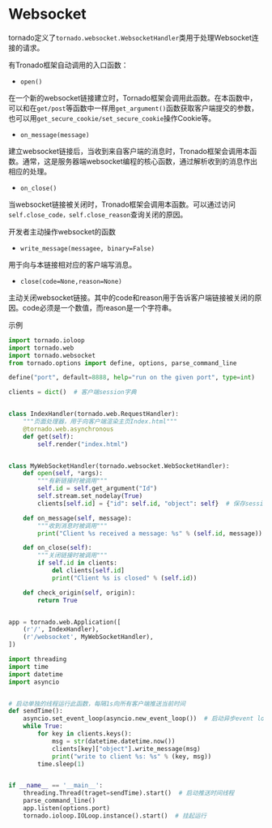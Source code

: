 # Websocket

tornado定义了`tornado.websocket.WebsocketHandler`类用于处理Websocket连接的请求。

有Tronado框架自动调用的入口函数：

- `open()`

在一个新的websocket链接建立时，Tornado框架会调用此函数。在本函数中，可以和在`get/post`等函数中一样用`get_argument()`函数获取客户端提交的参数，也可以用`get_secure_cookie/set_secure_cookie`操作Cookie等。

- `on_message(message)`

建立websocket链接后，当收到来自客户端的消息时，Tronado框架会调用本函数。通常，这是服务器端websocket编程的核心函数，通过解析收到的消息作出相应的处理。

- `on_close()`

当websocket链接被关闭时，Tronado框架会调用本函数。可以通过访问`self.close_code，self.close_reason`查询关闭的原因。

开发者主动操作websocket的函数

- `write_message(messagee, binary=False)`

用于向与本链接相对应的客户端写消息。

- `close(code=None,reason=None)`

主动关闭websocket链接。其中的code和reason用于告诉客户端链接被关闭的原因。code必须是一个数值，而reason是一个字符串。

示例

```python
import tornado.ioloop
import tornado.web
import tornado.websocket
from tornado.options import define, options, parse_command_line

define("port", default=8888, help="run on the given port", type=int)

clients = dict()  # 客户端session字典


class IndexHandler(tornado.web.RequestHandler):
    """页面处理器，用于向客户端渲染主页Index.html"""
    @tornado.web.asynchronous
    def get(self):
        self.render("index.html")


class MyWebSocketHandler(tornado.websocket.WebSocketHandler):
    def open(self, *args):
        """有新链接时被调用"""
        self.id = self.get_argument("Id")
        self.stream.set_nodelay(True)
        clients[self.id] = {"id": self.id, "object": self}  # 保存session到clients字典中

    def on_message(self, message):
        """收到消息时被调用"""
        print("Client %s received a message: %s" % (self.id, message))

    def on_close(self):
        """关闭链接时被调用"""
        if self.id in clients:
            del clients[self.id]
            print("Client %s is closed" % (self.id))

    def check_origin(self, origin):
        return True


app = tornado.web.Application([
    (r'/', IndexHandler),
    (r'/websocket', MyWebSocketHandler),
])

import threading
import time
import datetime
import asyncio


# 启动单独的线程运行此函数，每隔1s向所有客户端推送当前时间
def sendTime():
    asyncio.set_event_loop(asyncio.new_event_loop())  # 启动异步event loop
    while True:
        for key in clients.keys():
            msg = str(datetime.datetime.now())
            clients[key]["object"].write_message(msg)
            print("write to client %s: %s" % (key, msg))
        time.sleep(1)


if __name__ == '__main__':
    threading.Thread(traget=sendTime).start()  # 启动推送时间线程
    parse_command_line()
    app.listen(options.port)
    tornado.ioloop.IOLoop.instance().start()  # 挂起运行

```

